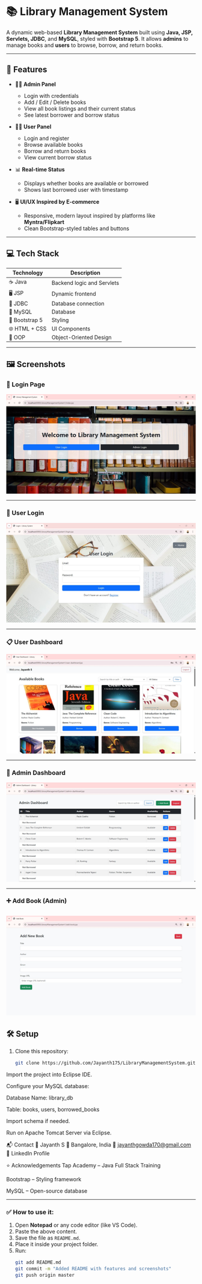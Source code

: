 # 📚 Library Management System

A dynamic web-based **Library Management System** built using **Java, JSP, Servlets, JDBC**, and **MySQL**, styled with **Bootstrap 5**. It allows **admins** to manage books and **users** to browse, borrow, and return books.

---

## 🚀 Features

- 🧑‍💼 **Admin Panel**
  - Login with credentials
  - Add / Edit / Delete books
  - View all book listings and their current status
  - See latest borrower and borrow status

- 👨‍🎓 **User Panel**
  - Login and register
  - Browse available books
  - Borrow and return books
  - View current borrow status

- 📊 **Real-time Status**
  - Displays whether books are available or borrowed
  - Shows last borrowed user with timestamp

- 🖥️ **UI/UX Inspired by E-commerce**
  - Responsive, modern layout inspired by platforms like **Myntra/Flipkart**
  - Clean Bootstrap-styled tables and buttons

---

## 💻 Tech Stack

| Technology | Description |
|------------|-------------|
| ☕ Java     | Backend logic and Servlets |
| 🖥️ JSP      | Dynamic frontend |
| 🔗 JDBC     | Database connection |
| 🐬 MySQL   | Database |
| 🎨 Bootstrap 5 | Styling |
| 🌐 HTML + CSS | UI Components |
| 🧠 OOP      | Object-Oriented Design |

---

## 🖼️ Screenshots

### 🔐 Login Page
![Login](images/login.jpg)

---

### 👤 User Login
![User Login](images/user-login.jpg)

---

### 📋 User Dashboard
![User Dashboard](images/user-dashboard.jpg)

---

### 🔐 Admin Dashboard
![Admin Dashboard](images/admin-dashboard.jpg)

---

### ➕ Add Book (Admin)
![Add Book](images/addbook.jpg)
---

## 🛠️ Setup

1. Clone this repository:
   ```bash
   git clone https://github.com/Jayanth175/LibraryManagementSystem.git

Import the project into Eclipse IDE.

Configure your MySQL database:

Database Name: library_db

Table: books, users, borrowed_books

Import schema if needed.

Run on Apache Tomcat Server via Eclipse.

📬 Contact
👤 Jayanth S
📍 Bangalore, India
📧 jayanthgowda170@gmail.com
🔗 LinkedIn Profile

⭐ Acknowledgements
Tap Academy – Java Full Stack Training

Bootstrap – Styling framework

MySQL – Open-source database


---

### ✅ How to use it:

1. Open **Notepad** or any code editor (like VS Code).
2. Paste the above content.
3. Save the file as `README.md`.
4. Place it inside your project folder.
5. Run:
   ```bash
   git add README.md
   git commit -m "Added README with features and screenshots"
   git push origin master
